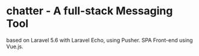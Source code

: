 # chatter - A full-stack Messaging Tool

based on Laravel 5.6 with Laravel Echo, using Pusher. SPA Front-end using Vue.js.
